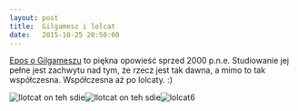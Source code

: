 ```yaml
---
layout: post
title:  Gilgamesz i lolcat
date:   2015-10-25 20:50:00
---
```

[Epos o Gilgameszu](https://pl.wikipedia.org/wiki/Epos_o_Gilgameszu) to piękna opowieść sprzed 2000 p.n.e. Studiowanie jej pełne jest zachwytu nad tym, że rzecz jest tak dawna, a mimo to tak współczesna. Współczesna aż po lolcaty. :)

![llotcat on teh sdie](http://upload.wikimedia.org/wikipedia/commons/thumb/8/8d/Izdubar.png/220px-Izdubar.png)![llotcat on teh sdie](http://www.paranormal-info.fr/images/gilgamesh.jpg)![lolcat6](http://truedemocracyparty.net/wp-content/uploads/gilga3.jpg)
